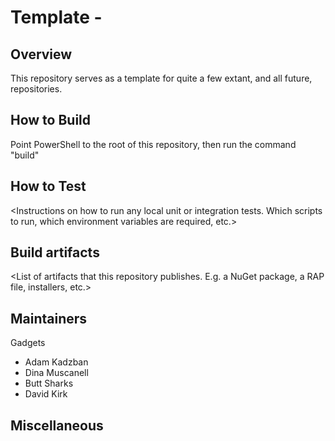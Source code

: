 
# Template - <short description>
 
## Overview
 
This repository serves as a template for quite a few extant, and all future, repositories.
 
## How to Build
 
Point PowerShell to the root of this repository, then run the command "build"
 
## How to Test
 
<Instructions on how to run any local unit or integration tests. Which scripts to run, which environment variables are required, etc.>
 
## Build artifacts
 
<List of artifacts that this repository publishes. E.g. a NuGet package, a RAP file, installers, etc.>
 
## Maintainers
 
Gadgets
- Adam Kadzban
- Dina Muscanell
- Butt Sharks
- David Kirk
 
## Miscellaneous
 
<Any other information you feel is necessary>